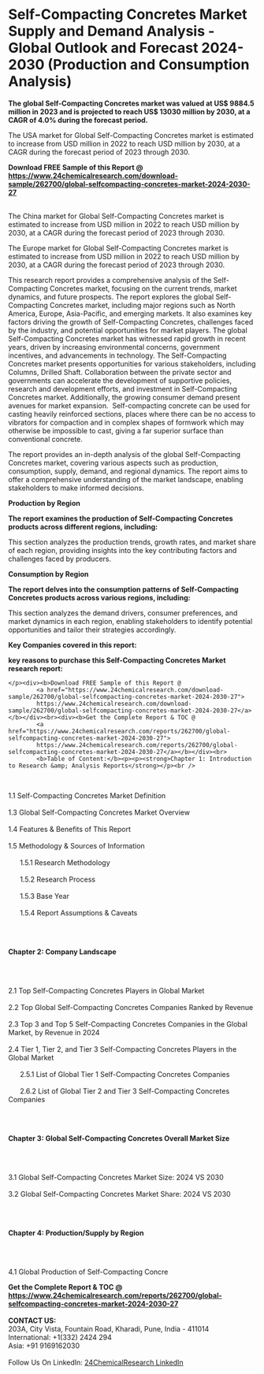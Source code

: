 <h1>Self-Compacting Concretes Market Supply and Demand Analysis - Global Outlook and Forecast 2024-2030 (Production and Consumption Analysis)</h1><p><strong>The global Self-Compacting Concretes market was valued at US$ 9884.5 million in 2023 and is projected to reach US$ 13030 million by 2030, at a CAGR of 4.0% during the forecast period.</strong></p><p>
</p><p>The USA market for Global Self-Compacting Concretes market is estimated to increase from USD million in 2022 to reach USD million by 2030, at a CAGR during the forecast period of 2023 through 2030.</p><div><b>Download FREE Sample of this Report @ 
            <a href="https://www.24chemicalresearch.com/download-sample/262700/global-selfcompacting-concretes-market-2024-2030-27">
            https://www.24chemicalresearch.com/download-sample/262700/global-selfcompacting-concretes-market-2024-2030-27</a></b></div><br><p>
</p><p>The China market for Global Self-Compacting Concretes market is estimated to increase from USD million in 2022 to reach USD million by 2030, at a CAGR during the forecast period of 2023 through 2030.</p><p>
</p><p>The Europe market for Global Self-Compacting Concretes market is estimated to increase from USD million in 2022 to reach USD million by 2030, at a CAGR during the forecast period of 2023 through 2030.</p><p>
</p><p>This research report provides a comprehensive analysis of the Self-Compacting Concretes market, focusing on the current trends, market dynamics, and future prospects. The report explores the global Self-Compacting Concretes market, including major regions such as North America, Europe, Asia-Pacific, and emerging markets. It also examines key factors driving the growth of Self-Compacting Concretes, challenges faced by the industry, and potential opportunities for market players. The global Self-Compacting Concretes market has witnessed rapid growth in recent years, driven by increasing environmental concerns, government incentives, and advancements in technology. The Self-Compacting Concretes market presents opportunities for various stakeholders, including Columns, Drilled Shaft. Collaboration between the private sector and governments can accelerate the development of supportive policies, research and development efforts, and investment in Self-Compacting Concretes market. Additionally, the growing consumer demand present avenues for market expansion.  Self-compacting concrete can be used for casting heavily reinforced sections, places where there can be no access to vibrators for compaction and in complex shapes of formwork which may otherwise be impossible to cast, giving a far superior surface than conventional concrete.</p><p>
</p><p>The report provides an in-depth analysis of the global Self-Compacting Concretes market, covering various aspects such as production, consumption, supply, demand, and regional dynamics. The report aims to offer a comprehensive understanding of the market landscape, enabling stakeholders to make informed decisions.</p><p>
</p><p><strong>Production by Region</strong></p><p>
</p><p><strong>The report examines the production of Self-Compacting Concretes products across different regions, including:</strong></p><p>
</p><p>
</p><p>This section analyzes the production trends, growth rates, and market share of each region, providing insights into the key contributing factors and challenges faced by producers.</p><p>
</p><p><strong>Consumption by Region</strong></p><p>
</p><p><strong>The report delves into the consumption patterns of Self-Compacting Concretes products across various regions, including:</strong></p><p>
</p><p>
</p><p>This section analyzes the demand drivers, consumer preferences, and market dynamics in each region, enabling stakeholders to identify potential opportunities and tailor their strategies accordingly.</p><p>
<strong>Key Companies covered in this report:</strong></p><p>
</p><p>
</p><p><strong>key reasons to purchase this Self-Compacting Concretes Market research report:</strong></p><p>

	</p><div><b>Download FREE Sample of this Report @ 
            <a href="https://www.24chemicalresearch.com/download-sample/262700/global-selfcompacting-concretes-market-2024-2030-27">
            https://www.24chemicalresearch.com/download-sample/262700/global-selfcompacting-concretes-market-2024-2030-27</a></b></div><br><div><b>Get the Complete Report & TOC @ 
            <a href="https://www.24chemicalresearch.com/reports/262700/global-selfcompacting-concretes-market-2024-2030-27">
            https://www.24chemicalresearch.com/reports/262700/global-selfcompacting-concretes-market-2024-2030-27</a></b></div><br>
            <b>Table of Content:</b><p><p><strong>Chapter 1: Introduction to Research &amp; Analysis Reports</strong></p><br />
<br />
<p>1.1 Self-Compacting Concretes Market Definition<br /><br />
1.3 Global Self-Compacting Concretes Market Overview<br /><br />
1.4 Features &amp; Benefits of This Report<br /><br />
1.5 Methodology &amp; Sources of Information<br /><br />
&nbsp;&nbsp;&nbsp;&nbsp;&nbsp; 1.5.1 Research Methodology<br /><br />
&nbsp;&nbsp;&nbsp;&nbsp;&nbsp; 1.5.2 Research Process<br /><br />
&nbsp;&nbsp;&nbsp;&nbsp;&nbsp; 1.5.3 Base Year<br /><br />
&nbsp;&nbsp;&nbsp;&nbsp;&nbsp; 1.5.4 Report Assumptions &amp; Caveats</p><br />
<br />
<p><strong>Chapter 2: Company Landscape</strong></p><br />
<br />
<p>2.1 Top Self-Compacting Concretes Players in Global Market<br /><br />
2.2 Top Global Self-Compacting Concretes Companies Ranked by Revenue<br /><br />
2.3 Top 3 and Top 5 Self-Compacting Concretes Companies in the Global Market, by Revenue in 2024<br /><br />
2.4 Tier 1, Tier 2, and Tier 3 Self-Compacting Concretes Players in the Global Market<br /><br />
&nbsp;&nbsp;&nbsp;&nbsp;&nbsp; 2.5.1 List of Global Tier 1 Self-Compacting Concretes Companies<br /><br />
&nbsp;&nbsp;&nbsp;&nbsp;&nbsp; 2.6.2 List of Global Tier 2 and Tier 3 Self-Compacting Concretes Companies</p><br />
<br />
<p><strong>Chapter 3: Global Self-Compacting Concretes Overall Market Size</strong></p><br />
<br />
<p>3.1 Global Self-Compacting Concretes Market Size: 2024 VS 2030<br /><br />
3.2 Global Self-Compacting Concretes Market Share: 2024 VS 2030</p><br />
<br />
<p><strong>Chapter 4: Production/Supply by Region</strong></p><br />
<br />
<p>4.1 Global Production of Self-Compacting Concre</p><div><b>Get the Complete Report & TOC @ 
            <a href="https://www.24chemicalresearch.com/reports/262700/global-selfcompacting-concretes-market-2024-2030-27">
            https://www.24chemicalresearch.com/reports/262700/global-selfcompacting-concretes-market-2024-2030-27</a></b></div><br><b>CONTACT US:</b><br>
            203A, City Vista, Fountain Road, Kharadi, Pune, India - 411014<br>
            International: +1(332) 2424 294<br>
            Asia: +91 9169162030 <br><br>
            Follow Us On LinkedIn: <a href="https://www.linkedin.com/company/24chemicalresearch/">24ChemicalResearch LinkedIn</a>